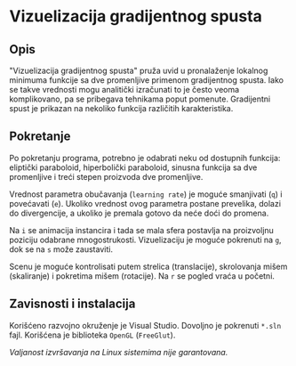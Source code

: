 # Vizuelizacija gradijentnog spusta

## Opis
"Vizuelizacija gradijentnog spusta" pruža uvid u pronalaženje lokalnog minimuma
funkcije sa dve promenljive primenom gradijentnog spusta. Iako se takve
vrednosti mogu analitički izračunati to je često veoma komplikovano, pa se
pribegava tehnikama poput pomenute. Gradijentni spust je prikazan na nekoliko
funkcija različitih karakteristika.

## Pokretanje
Po pokretanju programa, potrebno je odabrati neku od dostupnih funkcija:
eliptički paraboloid, hiperbolički paraboloid, sinusna funkcija sa dve
promenljive i treći stepen proizvoda dve promenljive.

Vrednost parametra obučavanja (`learning rate`) je moguće smanjivati
(`q`) i povećavati (`e`). Ukoliko vrednost ovog parametra postane prevelika,
dolazi do divergencije, a ukoliko je premala gotovo da neće doći do promena.

Na `i` se animacija instancira i tada se mala sfera postavlja na proizvoljnu
poziciju odabrane mnogostrukosti. Vizuelizaciju je moguće pokrenuti na `g`, 
dok se na `s` može zaustaviti.

Scenu je moguće kontrolisati putem strelica (translacije), skrolovanja mišem
(skaliranje) i pokretima mišem (rotacije). Na `r` se pogled vraća u početni.

## Zavisnosti i instalacija
Korišćeno razvojno okruženje je Visual Studio. Dovoljno je pokrenuti `*.sln` fajl. Korišćena je biblioteka `OpenGL` (`FreeGlut`).

_Valjanost izvršavanja na Linux sistemima nije garantovana._